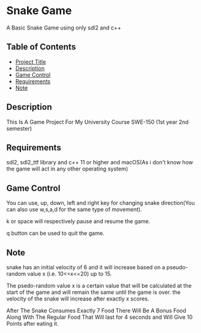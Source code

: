 # Snake Game

A Basic Snake Game using only sdl2 and c++

## Table of Contents

- [Project Title](#project-title)
- [Description](#description)
- [Game Control](#game-control)
- [Requirements](#requirements)
- [Note](#note)

## Description

This Is A Game Project For My University Course SWE-150
(1st year 2nd semester)

## Requirements

sdl2, sdl2_ttf library and c++ 11 or higher and macOS(As i don't know how the game will act in any other operating system)

## Game Control

You can use, up, down, left and right key for changing snake direction(You can also use w,s,a,d for the same type of movement).

k or space will respectively pause and resume the game.

q button can be used to quit the game.

## Note

snake has an initial velocity of 6 and it will increase based on a pseudo-random value x (i.e. 10<=x<=20) up to 15.

The psedo-random value x is a certain value that will be calculated at the start of the game and will remain the same until the game is over.
the velocity of the snake will increase after exactly x scores.

After The Snake Consumes Exactly 7 Food There Will Be A Bonus Food Along With The Regular Food That Will last for 4 seconds and Will Give 10 Points after eating it.

